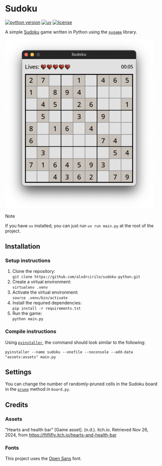# Sudoku

[![python version](https://img.shields.io/badge/python-3.12-blue)](https://www.python.org/)
[![uv](https://img.shields.io/endpoint?url=https://raw.githubusercontent.com/astral-sh/uv/main/assets/badge/v0.json)](https://github.com/astral-sh/uv)
[![license](https://img.shields.io/badge/license-MIT-yellow.svg)](https://opensource.org/licenses/MIT)

A simple [Sudoku](https://en.wikipedia.org/wiki/Sudoku) game written in Python using the [`pygame`](https://www.pygame.org) library.

<img src="https://raw.githubusercontent.com/alxdrcirilo/sudoku-python/main/assets/images/sudoku.png" alt="sudoku" width="480">

> [!NOTE]
> If you have `uv` installed, you can just run `uv run main.py` at the root of the project.

## Installation

### Setup instructions

1. Clone the repository:  
`git clone https://github.com/alxdrcirilo/sudoku-python.git`
2. Create a virtual environment:  
`virtualenv .venv`
3. Activate the virtual environment:  
`source .venv/bin/activate`
4. Install the required dependencies:  
`pip install -r requirements.txt`
5. Run the game:  
`python main.py`

### Compile instructions

Using [`pyinstaller`](https://pyinstaller.org), the command should look similar to the following:

```shell
pyinstaller --name sudoku --onefile --noconsole --add-data "assets:assets" main.py
```

## Settings

You can change the number of randomly-pruned cells in the Sudoku board in the [`prune`](sudoku/logic/board.py) method in `board.py`.

## Credits

### Assets

"Hearts and health bar" [Game asset]. (n.d.). itch.io. Retrieved Nov 26, 2024, from <https://fliflifly.itch.io/hearts-and-health-bar>

### Fonts

This project uses the [Open Sans](https://fonts.google.com/specimen/Open+Sans) font.
